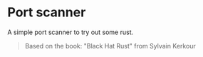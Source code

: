 # Port scanner

A simple port scanner to try out some rust.

> Based on the book: "Black Hat Rust" from Sylvain Kerkour
